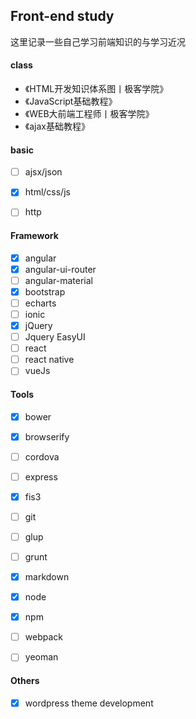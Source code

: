 ## Front-end study
  这里记录一些自己学习前端知识的与学习近况

#### class
* 《HTML开发知识体系图丨极客学院》
* 《JavaScript基础教程》
* 《WEB大前端工程师丨极客学院》
* 《ajax基础教程》

#### basic

- [ ] ajsx/json 
- [x] html/css/js
- [ ] http


#### Framework
- [x] angular
- [x] angular-ui-router
- [ ] angular-material
- [x] bootstrap
- [ ] echarts
- [ ] ionic
- [x] jQuery
- [ ] Jquery EasyUI
- [ ] react
- [ ] react native
- [ ] vueJs

#### Tools
 
- [x] bower
- [x] browserify
- [ ] cordova  
- [ ] express
- [x] fis3  
- [ ] git
- [ ] glup
- [ ] grunt 
- [x] markdown
- [x] node 
- [x] npm
- [ ] webpack
- [ ] yeoman   


#### Others

- [x] wordpress theme development
 
 
